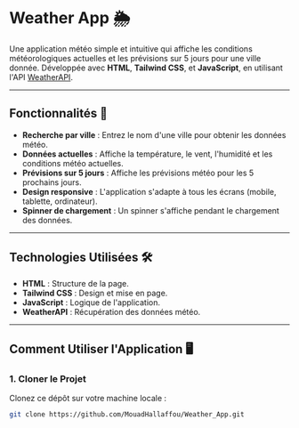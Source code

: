 # Weather App 🌦️

Une application météo simple et intuitive qui affiche les conditions météorologiques actuelles et les prévisions sur 5 jours pour une ville donnée. Développée avec **HTML**, **Tailwind CSS**, et **JavaScript**, en utilisant l'API [WeatherAPI](https://www.weatherapi.com/).

---

## Fonctionnalités 🚀

- **Recherche par ville** : Entrez le nom d'une ville pour obtenir les données météo.
- **Données actuelles** : Affiche la température, le vent, l'humidité et les conditions météo actuelles.
- **Prévisions sur 5 jours** : Affiche les prévisions météo pour les 5 prochains jours.
- **Design responsive** : L'application s'adapte à tous les écrans (mobile, tablette, ordinateur).
- **Spinner de chargement** : Un spinner s'affiche pendant le chargement des données.

---

## Technologies Utilisées 🛠️

- **HTML** : Structure de la page.
- **Tailwind CSS** : Design et mise en page.
- **JavaScript** : Logique de l'application.
- **WeatherAPI** : Récupération des données météo.

---

## Comment Utiliser l'Application 🖥️

### 1. Cloner le Projet

Clonez ce dépôt sur votre machine locale :

```bash
git clone https://github.com/MouadHallaffou/Weather_App.git

